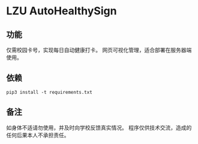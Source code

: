 # LZU AutoHealthySign
## 功能
仅需校园卡号，实现每日自动健康打卡。
网页可视化管理，适合部署在服务器端使用。
## 依赖
```shell script
pip3 install -t requirements.txt
```
## 备注
如身体不适请勿使用，并及时向学校反馈真实情况。
程序仅供技术交流，造成的任何后果本人不承担责任。
